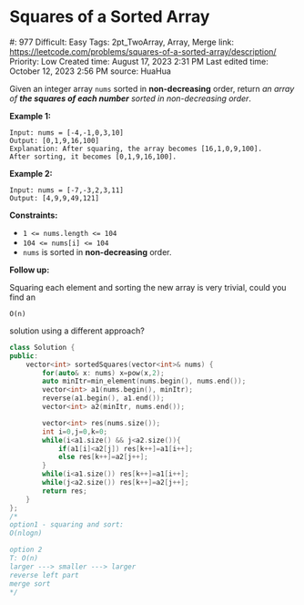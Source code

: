 # Squares of a Sorted Array

#: 977
Difficult: Easy
Tags: 2pt_TwoArray, Array, Merge
link: https://leetcode.com/problems/squares-of-a-sorted-array/description/
Priority: Low
Created time: August 17, 2023 2:31 PM
Last edited time: October 12, 2023 2:56 PM
source: HuaHua

Given an integer array `nums` sorted in **non-decreasing** order, return *an array of **the squares of each number** sorted in non-decreasing order*.

**Example 1:**

```
Input: nums = [-4,-1,0,3,10]
Output: [0,1,9,16,100]
Explanation: After squaring, the array becomes [16,1,0,9,100].
After sorting, it becomes [0,1,9,16,100].

```

**Example 2:**

```
Input: nums = [-7,-3,2,3,11]
Output: [4,9,9,49,121]

```

**Constraints:**

- `1 <= nums.length <= 104`
- `104 <= nums[i] <= 104`
- `nums` is sorted in **non-decreasing** order.

**Follow up:**

Squaring each element and sorting the new array is very trivial, could you find an

```
O(n)
```

solution using a different approach?

```cpp
class Solution {
public:
    vector<int> sortedSquares(vector<int>& nums) {
        for(auto& x: nums) x=pow(x,2);
        auto minItr=min_element(nums.begin(), nums.end());
        vector<int> a1(nums.begin(), minItr);
        reverse(a1.begin(), a1.end());
        vector<int> a2(minItr, nums.end());

        vector<int> res(nums.size());
        int i=0,j=0,k=0;
        while(i<a1.size() && j<a2.size()){
            if(a1[i]<a2[j]) res[k++]=a1[i++];
            else res[k++]=a2[j++];
        }
        while(i<a1.size()) res[k++]=a1[i++];
        while(j<a2.size()) res[k++]=a2[j++];
        return res;
    }
};
/*
option1 - squaring and sort:
O(nlogn)

option 2
T: O(n)
larger ---> smaller ---> larger
reverse left part
merge sort
*/
```